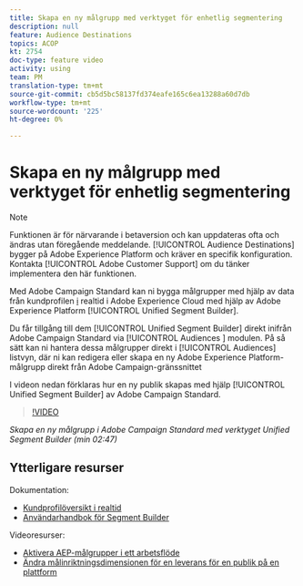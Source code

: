 ```yaml
---
title: Skapa en ny målgrupp med verktyget för enhetlig segmentering
description: null
feature: Audience Destinations
topics: ACOP
kt: 2754
doc-type: feature video
activity: using
team: PM
translation-type: tm+mt
source-git-commit: cb5d5bc58137fd374eafe165c6ea13288a60d7db
workflow-type: tm+mt
source-wordcount: '225'
ht-degree: 0%

---
```



# Skapa en ny målgrupp med verktyget för enhetlig segmentering

>[!NOTE]
>
>Funktionen är för närvarande i betaversion och kan uppdateras ofta och ändras utan föregående meddelande. [!UICONTROL Audience Destinations] bygger på Adobe Experience Platform och kräver en specifik konfiguration.
>Kontakta [!UICONTROL Adobe Customer Support] om du tänker implementera den här funktionen.

Med Adobe Campaign Standard kan ni bygga målgrupper med hjälp av data från kundprofilen [i](https://docs.adobe.com/content/help/en/platform-learn/tutorials/profiles/understanding-the-real-time-customer-profile.html) realtid i Adobe Experience Cloud med hjälp av Adobe Experience Platform [!UICONTROL Unified Segment Builder].

Du får tillgång till dem [!UICONTROL Unified Segment Builder] direkt inifrån Adobe Campaign Standard via [!UICONTROL Audiences ] modulen. På så sätt kan ni hantera dessa målgrupper direkt i [!UICONTROL Audiences] listvyn, där ni kan redigera eller skapa en ny Adobe Experience Platform-målgrupp direkt från Adobe Campaign-gränssnittet

I videon nedan förklaras hur en ny publik skapas med hjälp [!UICONTROL Unified Segment Builder] av Adobe Campaign Standard.

>[!VIDEO](https://video.tv.adobe.com/v/27638?quality=12)

*Skapa en ny målgrupp i Adobe Campaign Standard med verktyget Unified Segment Builder (min 02:47)*

## Ytterligare resurser

Dokumentation:

* [Kundprofilöversikt i realtid](https://www.adobe.io/apis/experienceplatform/home/profile-identity-segmentation/profile-identity-segmentation-services.html#!api-specification/markdown/narrative/technical_overview/unified_profile_architectural_overview/unified_profile_architectural_overview.md)
* [Användarhandbok för Segment Builder](https://www.adobe.io/apis/experienceplatform/home/profile-identity-segmentation/profile-identity-segmentation-services.html#!api-specification/markdown/narrative/technical_overview/segmentation/segment-builder-guide.md)

Videoresurser:

* [Aktivera AEP-målgrupper i ett arbetsflöde](/help/profiles-and-audiences/audience-destinations/activating-aep-audiences.md)
* [Ändra målinriktningsdimensionen för en leverans för en publik på en plattform](/help/profiles-and-audiences/audience-destinations/changing-targeting-dimension.md)
